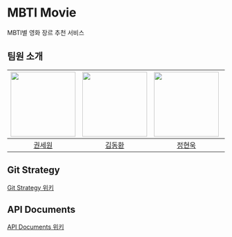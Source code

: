 # MBTI Movie

MBTI별 영화 장르 추천 서비스

## 팀원 소개

| [<img src="https://github.com/5ewon06.png" width="150px">](https://github.com/5ewon06) | [<img src="https://github.com/gidskql6671.png" width="150px">](https://github.com/gidskql6671) | [<img src="https://github.com/KirschX.png" width="150px">](https://github.com/KirschX) | [<img src="https://github.com/gmelon.png" width="150px">](https://github.com/gmelon) |
| :-------------: | :--------------------: | :--------------------: | :--------------------: |
|[권세원](https://github.com/5ewon06)|[김동환](https://github.com/gidskql6671)|[정현욱](https://github.com/KirschX)|[현상혁](https://github.com/gmelon)|

## Git Strategy
[Git Strategy 위키](https://github.com/gidskql6671/mbti-movie/wiki/Git-Strategy)

## API Documents
[API Documents 위키](https://github.com/gidskql6671/mbti-movie/wiki/API-Documents)
